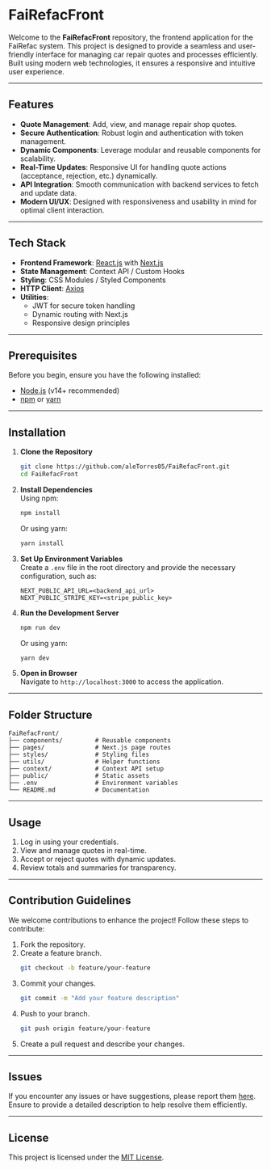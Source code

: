 # FaiRefacFront

Welcome to the **FaiRefacFront** repository, the frontend application for the FaiRefac system. This project is designed to provide a seamless and user-friendly interface for managing car repair quotes and processes efficiently. Built using modern web technologies, it ensures a responsive and intuitive user experience.

---

## Features

- **Quote Management**: Add, view, and manage repair shop quotes.
- **Secure Authentication**: Robust login and authentication with token management.
- **Dynamic Components**: Leverage modular and reusable components for scalability.
- **Real-Time Updates**: Responsive UI for handling quote actions (acceptance, rejection, etc.) dynamically.
- **API Integration**: Smooth communication with backend services to fetch and update data.
- **Modern UI/UX**: Designed with responsiveness and usability in mind for optimal client interaction.

---

## Tech Stack

- **Frontend Framework**: [React.js](https://reactjs.org/) with [Next.js](https://nextjs.org/)
- **State Management**: Context API / Custom Hooks
- **Styling**: CSS Modules / Styled Components
- **HTTP Client**: [Axios](https://axios-http.com/)
- **Utilities**:
  - JWT for secure token handling
  - Dynamic routing with Next.js
  - Responsive design principles

---

## Prerequisites

Before you begin, ensure you have the following installed:

- [Node.js](https://nodejs.org/) (v14+ recommended)
- [npm](https://www.npmjs.com/) or [yarn](https://yarnpkg.com/)

---

## Installation

1. **Clone the Repository**

   ```bash
   git clone https://github.com/aleTorres05/FaiRefacFront.git
   cd FaiRefacFront
   ```

2. **Install Dependencies**  
   Using npm:

   ```bash
   npm install
   ```

   Or using yarn:

   ```bash
   yarn install
   ```

3. **Set Up Environment Variables**  
   Create a `.env` file in the root directory and provide the necessary configuration, such as:

   ```env
   NEXT_PUBLIC_API_URL=<backend_api_url>
   NEXT_PUBLIC_STRIPE_KEY=<stripe_public_key>
   ```

4. **Run the Development Server**

   ```bash
   npm run dev
   ```

   Or using yarn:

   ```bash
   yarn dev
   ```

5. **Open in Browser**  
   Navigate to `http://localhost:3000` to access the application.

---

## Folder Structure

```
FaiRefacFront/
├── components/         # Reusable components
├── pages/              # Next.js page routes
├── styles/             # Styling files
├── utils/              # Helper functions
├── context/            # Context API setup
├── public/             # Static assets
├── .env                # Environment variables
└── README.md           # Documentation
```

---

## Usage

1. Log in using your credentials.
2. View and manage quotes in real-time.
3. Accept or reject quotes with dynamic updates.
4. Review totals and summaries for transparency.

---

## Contribution Guidelines

We welcome contributions to enhance the project! Follow these steps to contribute:

1. Fork the repository.
2. Create a feature branch.
   ```bash
   git checkout -b feature/your-feature
   ```
3. Commit your changes.
   ```bash
   git commit -m "Add your feature description"
   ```
4. Push to your branch.
   ```bash
   git push origin feature/your-feature
   ```
5. Create a pull request and describe your changes.

---

## Issues

If you encounter any issues or have suggestions, please report them [here](https://github.com/aleTorres05/FaiRefacFront/issues). Ensure to provide a detailed description to help resolve them efficiently.

---

## License

This project is licensed under the [MIT License](LICENSE).
